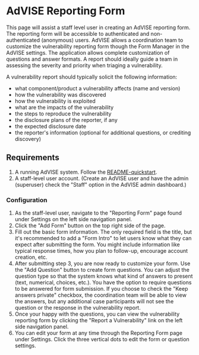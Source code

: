 # AdVISE Reporting Form

This page will assist a staff level user in creating an AdVISE
reporting form.  The reporting form will be accessible to authenticated
and non-authenticated (anonymous) users. AdVISE allows a coordination
team to customize the vulnerability reporting form though the Form Manager
in the AdVISE settings.  The application allows
complete customization of questions and answer formats. A
report should ideally guide a team in assessing the severity and priority
when triaging a vulnerability.

A vulnerability report should typically solicit the following information:

  * what component/product a vulnerability affects (name and version)
  * how the vulnerability was discovered
  * how the vulnerability is exploited
  * what are the impacts of the vulnerability
  * the steps to reproduce the vulnerability
  * the disclosure plans of the reporter, if any
  * the expected disclosure date
  * the reporter's information (optional for additional questions, or crediting discovery)

## Requirements

1. A running AdVISE system. Follow the [README-quickstart](./README-quickstart).
2. A staff-level user account. (Create an AdVISE user and
have the admin (superuser) check the "Staff" option in the AdVISE admin dashboard.)

### Configuration

1. As the staff-level user, navigate to the "Reporting Form" page
found under Settings on the left side navigation panel.
2. Click the "Add Form" button on the top right side of the page.
3. Fill out the basic form information. The only required field is the title,
but it's recommended to add a "Form Intro" to let users know
what they can expect after submitting the form.  You might include information
like typical response times, how you plan to follow-up, encourage account creation,
etc. 
4. After submitting step 3, you are now ready to customize your form. Use the
"Add Question" button to create form questions. You can adjust the question type
so that the system knows what kind of answers to present (text, numerical,
choices, etc.).  You have the option to require questions to be answered
for form submission. If you choose to check the "Keep answers private"
checkbox, the coordination team will be able to view the answers, but any
additional case participants will not see the question or the response
in the vulnerability report.
5. Once your happy with the questions, you can view the vulnerability reporting
form by clicking the "Report a Vulnerability" link on the left side navigation
panel.
6. You can edit your form at any time through the Reporting Form page under Settings.
Click the three vertical dots to edit the form or question settings.

